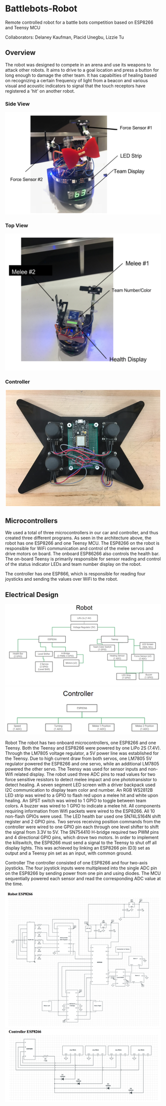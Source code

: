 # Battlebots-Robot
Remote controlled robot for a battle bots competition based on ESP8266 and Teensy MCU

Collaborators: Delaney Kaufman, Placid Unegbu, Lizzie Tu

## Overview

The robot was designed to compete in an arena and use its weapons to attack other robots. It aims to drive to a goal location and press a button for long enough to damage the other team. It has capabilties of healing based on recognizing a certain frequency of light from a beacon and various visual and acoustic indicators to signal that the touch receptors have registered a 'hit' on another robot. 

### Side View
![alt text](https://github.com/OmkarSavant/Battlebots-Robot/blob/master/side%20view.png)

### Top View
![alt text](https://github.com/OmkarSavant/Battlebots-Robot/blob/master/top%20view.png)

### Controller

![alt text](https://github.com/OmkarSavant/Battlebots-Robot/blob/master/controller.png)


## Microcontrollers 

We used a total of three microcontrollers in our car and controller, and thus created three different programs. As seen in the architecture above, the robot has one ESP8266 and one Teensy MCU. The ESP8266 on the robot is responsible for WiFi communication and control of the melee servos and drive motors on board. The onboard ESP86266 also controls the health bar. The on-board Teensy is primarily responsible for sensor reading and control of the status indicator LEDs and team number display on the robot. 
	
The controller has one ESP866, which is responsible for reading four joysticks and sending the values over WiFi to the robot. 

## Electrical Design

![alt text](https://github.com/OmkarSavant/Battlebots-Robot/blob/master/robot%20overview.png)
![alt text](https://github.com/OmkarSavant/Battlebots-Robot/blob/master/controller%20overview.png)

Robot
	The robot has two onboard microcontrollers, one ESP8266 and one Teensy. Both the Teensy and ESP8266 were powered by one LiPo 2S (7.4V). Through the LM7805 voltage regulator, a 5V power line was established for the Teensy. Due to high current draw from both servos, one LM7805 5V regulator powered the ESP8266 and one servo, while an additional LM7805 powered the other servo.
The Teensy was used for sensor inputs and non-Wifi related display. The robot used three ADC pins to read values for two force sensitive resistors to detect melee impact and one phototransistor to detect healing. A seven segment LED screen with a driver backpack used I2C communication to display team color and number. An RGB WS2812B LED strip was wired to a GPIO to flash red upon a melee hit and white upon healing. An SPST switch was wired to 1 GPIO to toggle between team colors. A buzzer was wired to 1 GPIO to indicate a melee hit.
	All components requiring information from Wifi packets were wired to the ESP8266. All 10 non-flash GPIOs were used. The LED health bar used one SN74LS164N shift register and 2 GPIO pins. Two servos receiving position commands from the controller were wired to one GPIO pin each through one level shifter to shift the signal from 3.3V to 5V. The SN754410 H-bridge required two PWM pins and 4 directional GPIO pins, which drove two motors. 
	In order to implement the killswitch, the ESP8266 must send a signal to the Teensy to shut off all display lights. This was achieved by linking an ESP8266 pin (D3) set as output and a Teensy pin set as an input, with common ground. 

Controller
	The controller consisted of one ESP8266 and four two-axis joysticks. The four joystick inputs were multiplexed into the single ADC pin on the ESP8266 by sending power from one pin and using diodes. The MCU sequentially powered each sensor and read the corresponding ADC value at the time. 
	
![alt text](https://github.com/OmkarSavant/Battlebots-Robot/blob/master/robot%20ESPP%20diagram.png)
![alt text](https://github.com/OmkarSavant/Battlebots-Robot/blob/master/controller%20diagram.png)


  

  
  
